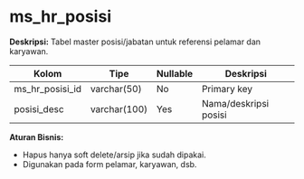 # ms_hr_posisi

**Deskripsi:**
Tabel master posisi/jabatan untuk referensi pelamar dan karyawan.

| Kolom            | Tipe         | Nullable | Deskripsi                |
|------------------|--------------|----------|--------------------------|
| ms_hr_posisi_id  | varchar(50)  | No       | Primary key              |
| posisi_desc      | varchar(100) | Yes      | Nama/deskripsi posisi    |

**Aturan Bisnis:**
- Hapus hanya soft delete/arsip jika sudah dipakai.
- Digunakan pada form pelamar, karyawan, dsb.
